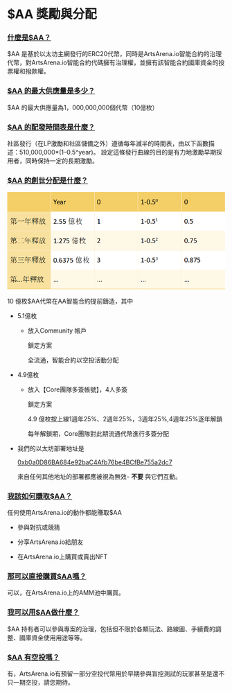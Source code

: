 # $AA 獎勵與分配

### <u>什麼是$AA？</u>

 $AA 是基於以太坊主網發行的ERC20代幣，同時是ArtsArena.io智能合約的治理代幣，對ArtsArena.io智能合約代碼擁有治理權，並擁有該智能合約國庫資金的投票權和撥款權。

### <u>$AA 的最大供應量是多少？</u>

 $AA 的最大供應量為1，000,000,000個代幣（10億枚）

### <u>$AA 的配發時間表是什麼？</u>

社區發行（在LP激勵和社區儲備之外）遵循每年減半的時間表，由以下函數描述：510,000,000*(1–0.5^year)。 設定這條發行曲線的目的是有力地激勵早期採用者，同時保持一定的長期激勵。


### <u>$AA 的創世分配是什麼？</u>

![](../images/distribution.png)

10 億枚$AA代幣在AA智能合約提前鑄造，其中

- 5.1億枚

    - 放入Community 帳戶

        鎖定方案

        全流通，智能合約以空投活動分配

-  4.9億枚

    - 放入【Core團隊多簽帳號】，4人多簽

        鎖定方案

        4.9 億枚按上線1週年25%、2週年25%，3週年25%,4週年25%逐年解鎖

        每年解鎖期，Core團隊對此期流通代幣進行多簽分配

- 我們的以太坊部署地址是

  <a href="" target="_blank" style="text-decoration: underline;">0xb0a0D86BA684e92baC4Afb76be4BCfBe755a2dc7</a>

  來自任何其他地址的部署都應被視為無效- <span style="font-weight:bold;">不要</span> 與它們互動。

### <u>我該如何賺取$AA？</u>

任何使用ArtsArena.io的動作都能賺取$AA


- 參與對抗或競猜

- 分享ArtsArena.io給朋友

- 在ArtsArena.io上購買或賣出NFT

### <u>那可以直接購買$AA嗎？</u>

可以，在ArtsArena.io上的AMM池中購買。

### <u>我可以用$AA做什麼？</u>

 $AA 持有者可以參與專案的治理，包括但不限於各類玩法、路線圖、手續費的調整、國庫資金使用用途等等。

### <u>$AA 有空投嗎？</u>

有，ArtsArena.io有預留一部分空投代幣用於早期參與盲挖測試的玩家甚至是還不只一期空投，請您期待。